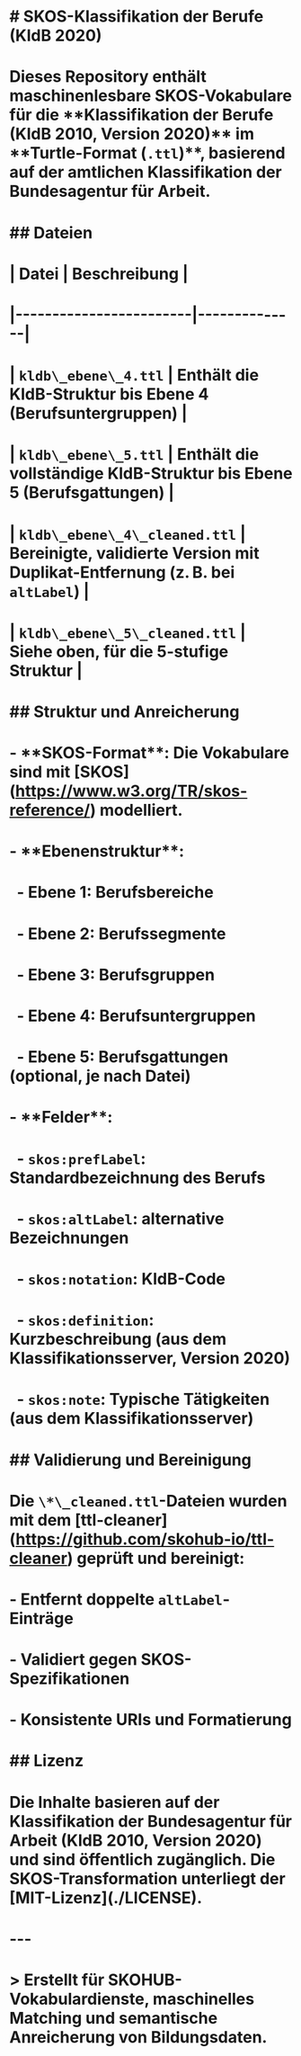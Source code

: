 # \# SKOS-Klassifikation der Berufe (KldB 2020)

# 

# Dieses Repository enthält maschinenlesbare SKOS-Vokabulare für die \*\*Klassifikation der Berufe (KldB 2010, Version 2020)\*\* im \*\*Turtle-Format (`.ttl`)\*\*, basierend auf der amtlichen Klassifikation der Bundesagentur für Arbeit.

# 

# \## Dateien

# 

# | Datei                  | Beschreibung |

# |------------------------|--------------|

# | `kldb\_ebene\_4.ttl`     | Enthält die KldB-Struktur bis Ebene 4 (Berufsuntergruppen) |

# | `kldb\_ebene\_5.ttl`     | Enthält die vollständige KldB-Struktur bis Ebene 5 (Berufsgattungen) |

# | `kldb\_ebene\_4\_cleaned.ttl` | Bereinigte, validierte Version mit Duplikat-Entfernung (z. B. bei `altLabel`) |

# | `kldb\_ebene\_5\_cleaned.ttl` | Siehe oben, für die 5-stufige Struktur |

# 

# \## Struktur und Anreicherung

# 

# \- \*\*SKOS-Format\*\*: Die Vokabulare sind mit \[SKOS](https://www.w3.org/TR/skos-reference/) modelliert.

# \- \*\*Ebenenstruktur\*\*:

# &nbsp; - Ebene 1: Berufsbereiche

# &nbsp; - Ebene 2: Berufssegmente

# &nbsp; - Ebene 3: Berufsgruppen

# &nbsp; - Ebene 4: Berufsuntergruppen

# &nbsp; - Ebene 5: Berufsgattungen (optional, je nach Datei)

# \- \*\*Felder\*\*:

# &nbsp; - `skos:prefLabel`: Standardbezeichnung des Berufs

# &nbsp; - `skos:altLabel`: alternative Bezeichnungen

# &nbsp; - `skos:notation`: KldB-Code

# &nbsp; - `skos:definition`: Kurzbeschreibung (aus dem Klassifikationsserver, Version 2020)

# &nbsp; - `skos:note`: Typische Tätigkeiten (aus dem Klassifikationsserver)

# 

# \## Validierung und Bereinigung

# 

# Die `\*\_cleaned.ttl`-Dateien wurden mit dem \[ttl-cleaner](https://github.com/skohub-io/ttl-cleaner) geprüft und bereinigt:

# 

# \- Entfernt doppelte `altLabel`-Einträge

# \- Validiert gegen SKOS-Spezifikationen

# \- Konsistente URIs und Formatierung

# 

# \## Lizenz

# 

# Die Inhalte basieren auf der Klassifikation der Bundesagentur für Arbeit (KldB 2010, Version 2020) und sind öffentlich zugänglich. Die SKOS-Transformation unterliegt der \[MIT-Lizenz](./LICENSE).

# 

# ---

# 

# > Erstellt für SKOHUB-Vokabulardienste, maschinelles Matching und semantische Anreicherung von Bildungsdaten.

